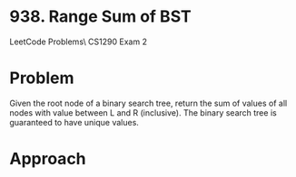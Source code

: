 # 938. Range Sum of BST 
LeetCode Problems\ 
CS1290 Exam 2

# Problem
Given the root node of a binary search tree, return the sum of values of all nodes with value between L and R (inclusive).
The binary search tree is guaranteed to have unique values.

# Approach
